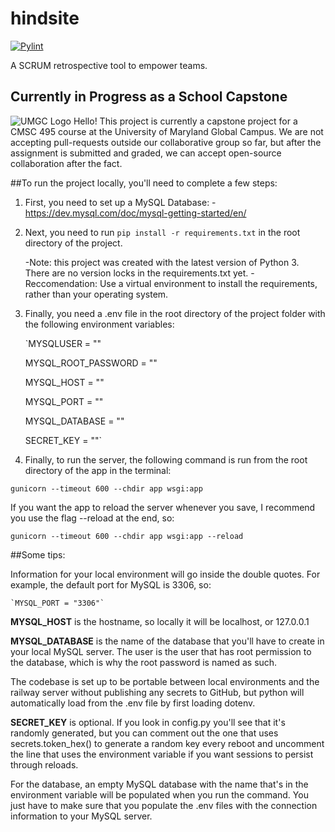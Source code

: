 # hindsite
[![Pylint](https://github.com/Bilgecrank/hindsite/actions/workflows/pylint.yml/badge.svg?branch=development)](https://github.com/Bilgecrank/hindsite/actions/workflows/pylint.yml)

A SCRUM retrospective tool to empower teams.

## Currently in Progress as a School Capstone
![UMGC Logo](https://www.umgc.edu/content/experience-fragments/umgc/language-masters/en/header/master/_jcr_content/root/header_copy/image.coreimg.svg/1705606255029/umgc-logo-preferred-rgb.svg)
Hello! This project is currently a capstone project for a CMSC 495 course at the University of Maryland Global Campus. We are not accepting pull-requests outside our collaborative group so far, but after the assignment is submitted and graded, we can accept open-source collaboration after the fact.

##To run the project locally, you'll need to complete a few steps:

1. First, you need to set up a MySQL Database:
   -https://dev.mysql.com/doc/mysql-getting-started/en/

2. Next, you need to run `pip install -r requirements.txt` in the root directory of the project.

   -Note: this project was created with the latest version of Python 3. There are no version locks in the requirements.txt yet.
   -Reccomendation: Use a virtual environment to install the requirements, rather than your operating system.
   
3. Finally, you need a .env file in the root directory of the project folder with the following environment variables:
  
    `MYSQLUSER = ""
    
    MYSQL_ROOT_PASSWORD = ""
    
    MYSQL_HOST = ""
    
    MYSQL_PORT = ""
    
    MYSQL_DATABASE = ""
    
    SECRET_KEY = ""`

4. Finally, to run the server, the following command is run from the root directory of the app in the terminal:

  `gunicorn --timeout 600 --chdir app wsgi:app`
  
  If you want the app to reload the server whenever you save, I recommend you use the flag --reload at the end, so:
  
  `gunicorn --timeout 600 --chdir app wsgi:app --reload`

##Some tips:

Information for your local environment will go inside the double quotes. For example, the default port for MySQL is 3306, so:
  
    `MYSQL_PORT = "3306"`
  
  **MYSQL_HOST** is the hostname, so locally it will be localhost, or 127.0.0.1
  
  **MYSQL_DATABASE** is the name of the database that you'll have to create in your local MySQL server. The user is the user that has root permission to the database, which is why the root password is named as such.
  
  The codebase is set up to be portable between local environments and the railway server without publishing any secrets to GitHub, but python will automatically load from the .env file by first loading dotenv.
  
  **SECRET_KEY** is optional. If you look in config.py you'll see that it's randomly generated, but you can comment out the one that uses secrets.token_hex() to generate a random key every reboot and uncomment the line that uses the environment variable if you want sessions to persist through reloads.
  
  For the database, an empty MySQL database with the name that's in the environment variable will be populated when you run the command. You just have to make sure that you populate the .env files with the connection information to your MySQL server.
